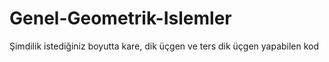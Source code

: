 # Genel-Geometrik-Islemler
Şimdilik istediğiniz boyutta kare, dik üçgen ve ters dik üçgen yapabilen kod
